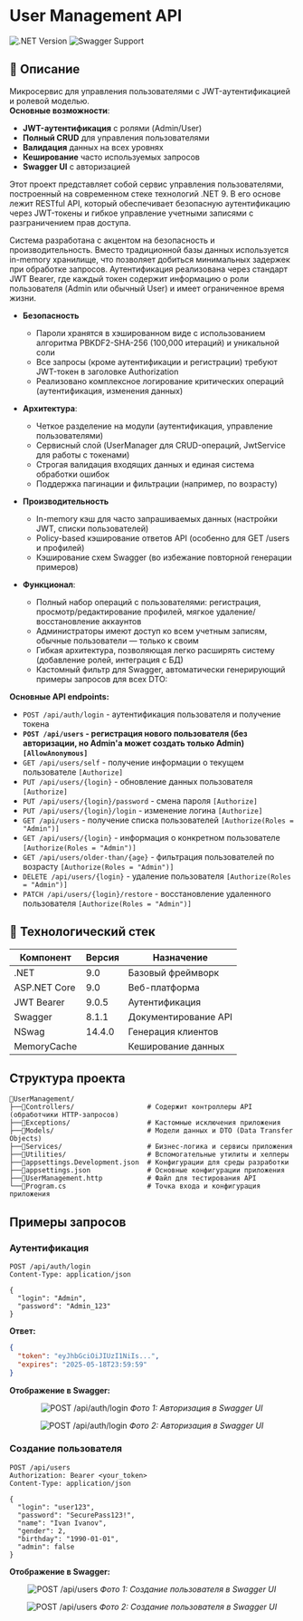 # User Management API

![.NET Version](https://img.shields.io/badge/.NET-9.0-blue)
![Swagger Support](https://img.shields.io/badge/Swagger-UI-green)

## 📝 Описание

Микросервис для управления пользователями с JWT-аутентификацией и ролевой моделью.  
**Основные возможности**:

- **JWT-аутентификация** с ролями (Admin/User)
- **Полный CRUD** для управления пользователями
- **Валидация** данных на всех уровнях
- **Кеширование** часто используемых запросов
- **Swagger UI** с авторизацией

Этот проект представляет собой сервис управления пользователями, построенный на современном стеке технологий .NET 9. В его основе лежит RESTful API, который обеспечивает безопасную аутентификацию через JWT-токены и гибкое управление учетными записями с разграничением прав доступа.

Система разработана с акцентом на безопасность и производительность. Вместо традиционной базы данных используется in-memory хранилище, что позволяет добиться минимальных задержек при обработке запросов. Аутентификация реализована через стандарт JWT Bearer, где каждый токен содержит информацию о роли пользователя (Admin или обычный User) и имеет ограниченное время жизни.

- **Безопасность**
  - Пароли хранятся в хэшированном виде с использованием алгоритма PBKDF2-SHA-256 (100,000 итераций) и уникальной соли
  - Все запросы (кроме аутентификации и регистрации) требуют JWT-токен в заголовке Authorization
  - Реализовано комплексное логирование критических операций (аутентификация, изменения данных)
  
- **Архитектура**:
  - Четкое разделение на модули (аутентификация, управление пользователями)
  - Сервисный слой (UserManager для CRUD-операций, JwtService для работы с токенами)
  - Строгая валидация входящих данных и единая система обработки ошибок
  - Поддержка пагинации и фильтрации (например, по возрасту)

- **Производительность**
  - In-memory кэш для часто запрашиваемых данных (настройки JWT, списки пользователей)
  - Policy-based кэширование ответов API (особенно для GET /users и профилей)
  - Кэширование схем Swagger (во избежание повторной генерации примеров)

- **Функционал**:
  - Полный набор операций с пользователями: регистрация, просмотр/редактирование профилей, мягкое удаление/восстановление аккаунтов
  - Администраторы имеют доступ ко всем учетным записям, обычные пользователи — только к своим
  - Гибкая архитектура, позволяющая легко расширять систему (добавление ролей, интеграция с БД)
  - Кастомный фильтр для Swagger, автоматически генерирующий примеры запросов для всех DTO:

**Основные API endpoints:**

- `POST /api/auth/login` - аутентификация пользователя и получение токена
- **`POST /api/users` - регистрация нового пользователя (без авторизации, но Admin'a может создать только Admin) `[AllowAnonymous]`**
- `GET /api/users/self` - получение информации о текущем пользователе `[Authorize]`
- `PUT /api/users/{login}` - обновление данных пользователя `[Authorize]`
- `PUT /api/users/{login}/password` - смена пароля `[Authorize]`
- `PUT /api/users/{login}/login` - изменение логина `[Authorize]`
- `GET /api/users` - получение списка пользователей `[Authorize(Roles = "Admin")]`
- `GET /api/users/{login}` - информация о конкретном пользователе `[Authorize(Roles = "Admin")]`
- `GET /api/users/older-than/{age}` - фильтрация пользователей по возрасту `[Authorize(Roles = "Admin")]`
- `DELETE /api/users/{login}` - удаление пользователя `[Authorize(Roles = "Admin")]`
- `PATCH /api/users/{login}/restore` - восстановление удаленного пользователя `[Authorize(Roles = "Admin")]`

## 🚀 Технологический стек

| Компонент            | Версия   | Назначение                    |
|----------------------|----------|--------------------------------|
| .NET                 | 9.0      | Базовый фреймворк              |
| ASP.NET Core         | 9.0      | Веб-платформа                  |
| JWT Bearer           | 9.0.5    | Аутентификация                 |
| Swagger              | 8.1.1    | Документирование API           |
| NSwag                | 14.4.0   | Генерация клиентов             |
| MemoryCache          |          | Кеширование данных             |

## Структура проекта

```plaintext
📂UserManagement/
├──📂Controllers/                  # Содержит контроллеры API (обработчики HTTP-запросов)
├──📂Exceptions/                   # Кастомные исключения приложения
├──📂Models/                       # Модели данных и DTO (Data Transfer Objects)
├──📂Services/                     # Бизнес-логика и сервисы приложения
├──📂Utilities/                    # Вспомогательные утилиты и хелперы
├──📄appsettings.Development.json  # Конфигурации для среды разработки
├──📄appsettings.json              # Основные конфигурации приложения
├──📄UserManagement.http           # Файл для тестирования API
└──📄Program.cs                    # Точка входа и конфигурация приложения
```

## Примеры запросов

### **Аутентификация**

```http
POST /api/auth/login
Content-Type: application/json

{
  "login": "Admin",
  "password": "Admin_123"
}
```

**Ответ:**

```json
{
  "token": "eyJhbGciOiJIUzI1NiIs...",
  "expires": "2025-05-18T23:59:59"
}
```

**Отображение в Swagger:**

<div align="center">

![POST /api/auth/login](./Resources/swagger_Auth_2.png)
*Фото 1: Авторизация в Swagger UI*

![POST /api/auth/login](./Resources/swagger_Auth_3.png)
*Фото 2: Авторизация в Swagger UI*

</div>

### **Создание пользователя**

```http
POST /api/users
Authorization: Bearer <your_token>
Content-Type: application/json

{
  "login": "user123",
  "password": "SecurePass123!",
  "name": "Ivan Ivanov",
  "gender": 2,
  "birthday": "1990-01-01",
  "admin": false
}
```

**Отображение в Swagger:**

<div align="center">

![POST /api/users](./Resources/swagger_create.png)
*Фото 1: Создание пользователя в Swagger UI*

![POST /api/users](./Resources/swagger_create_2.png)
*Фото 2: Создание пользователя в Swagger UI*

</div>